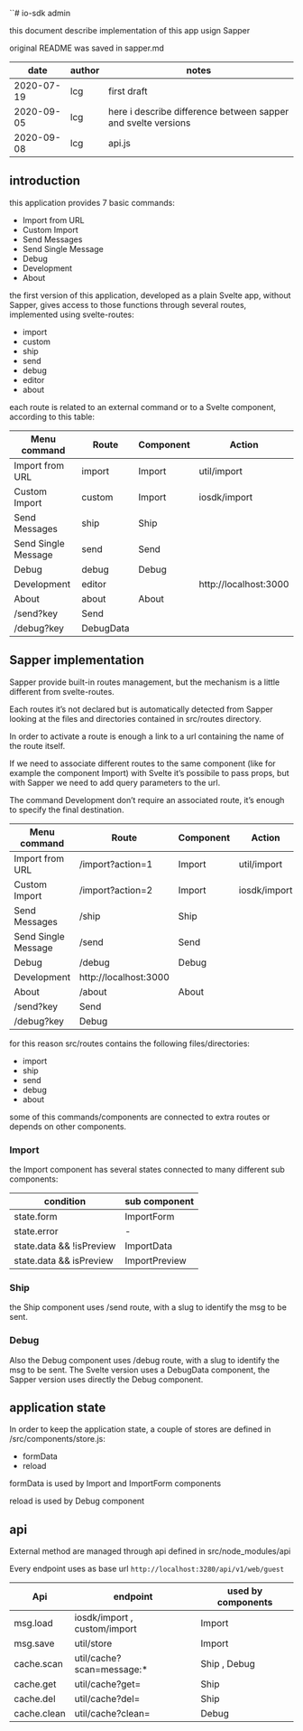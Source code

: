 ``# io-sdk admin 


this document describe implementation of this app usign Sapper

original README was saved in sapper.md


date|author|notes
---|---|---
2020-07-19|lcg|first draft
2020-09-05|lcg|here i describe difference between sapper and svelte versions
2020-09-08|lcg|api.js

## introduction

this application provides 7 basic commands:

* Import from URL
* Custom Import
* Send Messages
* Send Single Message
* Debug
* Development
* About

the first version of this application, developed as a plain Svelte app, without Sapper, gives access to those functions through several routes, implemented using svelte-routes:

* import
* custom
* ship
* send
* debug
* editor
* about

each route is related to an external command or to a Svelte component, according to this table:

Menu command | Route | Component |Action
----|----|----|----
Import from URL|import| Import | util/import
Custom Import |custom|  Import | iosdk/import
Send Messages |ship| Ship |
Send Single Message |send|Send |
Debug|debug|Debug |
Development | editor || http://localhost:3000
About | about | About |
|/send?key|Send|
|/debug?key|DebugData

  

## Sapper implementation

Sapper provide built-in routes management, but the mechanism is a little different from svelte-routes.  

Each routes it’s not declared but is automatically detected from Sapper looking at the files and directories contained in src/routes directory. 

In order to activate a route is enough a link to a url containing the name of the route itself. 

If we need to associate different routes to the same component (like for example the component Import) with Svelte it’s possibile to pass props, but with Sapper we need to add query parameters to the url.

The command Development don’t require an associated route, it’s enough to specify the final destination.


Menu command | Route | Component |Action
----|----|----|----
Import from URL|/import?action=1| Import | util/import
Custom Import |/import?action=2|  Import | iosdk/import
Send Messages |/ship| Ship |
Send Single Message |/send|Send |
Debug| /debug|Debug |
Development |  http://localhost:3000||
About | /about | About |
|/send?key|Send|
|/debug?key|Debug


for this reason src/routes contains the following files/directories:

* import
* ship
* send
* debug
* about

some of this commands/components are connected to extra routes or depends on other components.

### Import

the Import component has several states connected to many different sub components:


condition | sub component
----|----
state.form | ImportForm |
state.error| - |
state.data && !isPreview | ImportData |
state.data && isPreview | ImportPreview |

### Ship

the Ship component uses /send route, with a slug to identify the msg to be sent. 

### Debug

Also the Debug component uses /debug route, with a slug to identify the msg to be sent. The Svelte version uses a DebugData component, the Sapper version uses directly the Debug component.


## application state


In order to keep the application state, a couple of stores are defined in /src/components/store.js:

* formData
* reload

formData is used by Import and ImportForm components

reload is used by Debug component

## api

External method are managed through api defined in src/node_modules/api

Every endpoint uses as base url `http://localhost:3280/api/v1/web/guest` 

Api | endpoint | used by components
---|--- | ---
msg.load | iosdk/import , custom/import | Import
msg.save | util/store | Import
cache.scan | util/cache?scan=message:* | Ship , Debug
cache.get | util/cache?get= | Ship
cache.del | util/cache?del= | Ship
cache.clean | util/cache?clean= | Debug











